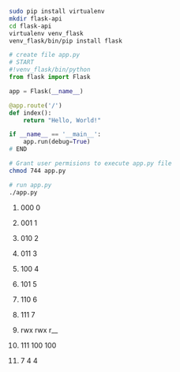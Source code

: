 ```bash
sudo pip install virtualenv
mkdir flask-api
cd flask-api
virtualenv venv_flask
venv_flask/bin/pip install flask
```

```python
# create file app.py
# START
#!venv_flask/bin/python
from flask import Flask

app = Flask(__name__)

@app.route('/')
def index():
    return "Hello, World!"

if __name__ == '__main__':
    app.run(debug=True)
# END
```

```bash
# Grant user permisions to execute app.py file
chmod 744 app.py
```

```bash
# run app.py
./app.py
```

1. 000 0
1. 001 1
1. 010 2
1. 011 3
1. 100 4
1. 101 5
1. 110 6
1. 111 7

1. rwx rwx r__
1. 111 100 100
1. 7   4   4
